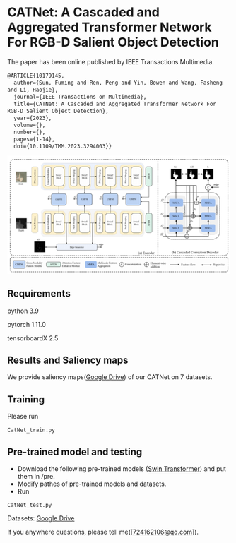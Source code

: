 # CATNet: A Cascaded and Aggregated Transformer Network For RGB-D Salient Object Detection
The paper has been online published by IEEE Transactions Multimedia. 
```
@ARTICLE{10179145,
  author={Sun, Fuming and Ren, Peng and Yin, Bowen and Wang, Fasheng and Li, Haojie},
  journal={IEEE Transactions on Multimedia}, 
  title={CATNet: A Cascaded and Aggregated Transformer Network For RGB-D Salient Object Detection}, 
  year={2023},
  volume={},
  number={},
  pages={1-14},
  doi={10.1109/TMM.2023.3294003}}
```
![](./figs/Overview.png)

## Requirements
python 3.9

pytorch 1.11.0

tensorboardX 2.5
## Results and Saliency maps
We provide saliency maps([Google Drive](https://drive.google.com/drive/folders/1DZGmNBl3jZBGexlosbWcrhQYQtWdE2Bv?usp=drive_link/)) of our CATNet on 7 datasets.
## Training
Please run 
```
CatNet_train.py
```
## Pre-trained model and testing
- Download the following pre-trained models ([Swin Transformer](https://github.com/SwinTransformer/storage/releases/download/v1.0.0/swin_base_patch4_window12_384_22k.pth)) and put them in /pre.
- Modify pathes of pre-trained models and datasets.
- Run 
```
CatNet_test.py
```
Datasets:
[Google Drive](https://drive.google.com/file/d/1ZF94G7ZwRo7M5M2qegvY_BYbwdN17mwk/view?usp=drive_link)


If you anywhere questions, please tell me([724162106@qq.com]).
